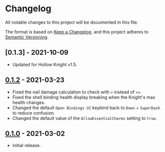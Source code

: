 # Changelog
All notable changes to this project will be documented in this file.

The format is based on [Keep a Changelog](https://keepachangelog.com/en/1.0.0/),
and this project adheres to [Semantic Versioning](https://semver.org/spec/v2.0.0.html).

## [0.1.3] - 2021-10-09
- Updated for Hollow Knight v1.5.

## [0.1.2] - 2021-03-23
- Fixed the nail damage calculation to check with `>` instead of `>=`.
- Fixed the shell binding health display breaking when the Knight's max health changes.
- Changed the default `Open Bindings UI` keybind back to `Down` + `SuperDash` to reduce confusion.
- Changed the default value of the `AllowEssentialCharms` setting to `true`.

## [0.1.0] - 2021-03-02
- Initial release.

[0.1.0]: https://github.com/Unordinal/HollowKnight.ToggleableBindings/releases/tag/v0.1.0
[0.1.2]: https://github.com/Unordinal/HollowKnight.ToggleableBindings/releases/tag/v0.1.2